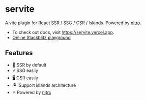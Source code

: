 # servite

A vite plugin for React SSR / SSG / CSR / Islands. Powered by [nitro](https://github.com/unjs/nitro).

- To check out docs, visit https://servite.vercel.app.
- [Online Stackblitz playground](https://stackblitz.com/edit/servite-t37smj?file=src/pages/page.tsx)

## Features

- 🌟 SSR by default
- ⚡️ SSG easily
- 🖥 CSR easily
- 🏝 Support islands architecture
- 🔥 Powered by [nitro](https://github.com/unjs/nitro)
